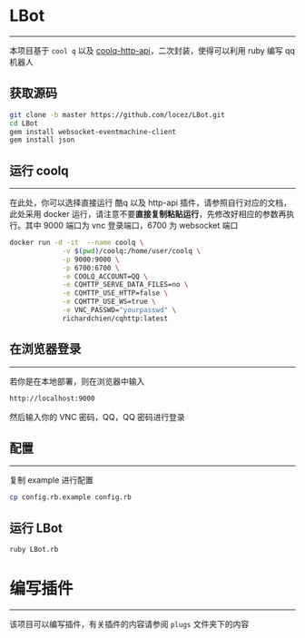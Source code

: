 # LBot
---

本项目基于 `cool q` 以及 [coolq-http-api](https://github.com/richardchien/coolq-http-api)，二次封装，使得可以利用 ruby 编写 qq 机器人

## 获取源码
``` bash
git clone -b master https://github.com/locez/LBot.git
cd LBot
gem install websocket-eventmachine-client
gem install json
```

## 运行 coolq
---
在此处，你可以选择直接运行 酷q 以及 http-api 插件，请参照自行对应的文档，此处采用 docker 运行，请注意不要**直接复制粘贴运行**，先修改好相应的参数再执行。其中 9000 端口为 vnc 登录端口，6700 为 websocket 端口
``` bash
docker run -d -it  --name coolq \
             -v $(pwd)/coolq:/home/user/coolq \
             -p 9000:9000 \
             -p 6700:6700 \
             -e COOLQ_ACCOUNT=QQ \
             -e CQHTTP_SERVE_DATA_FILES=no \
             -e CQHTTP_USE_HTTP=false \
             -e CQHTTP_USE_WS=true \
             -e VNC_PASSWD="yourpasswd" \
             richardchien/cqhttp:latest
```
## 在浏览器登录
---
若你是在本地部署，则在浏览器中输入

``` bash
http://localhost:9000
```
然后输入你的 VNC 密码，QQ，QQ 密码进行登录

## 配置
---
复制 example 进行配置
``` bash
cp config.rb.example config.rb
```

## 运行 LBot
``` bash
ruby LBot.rb
```

# 编写插件
---
该项目可以编写插件，有关插件的内容请参阅 `plugs` 文件夹下的内容

